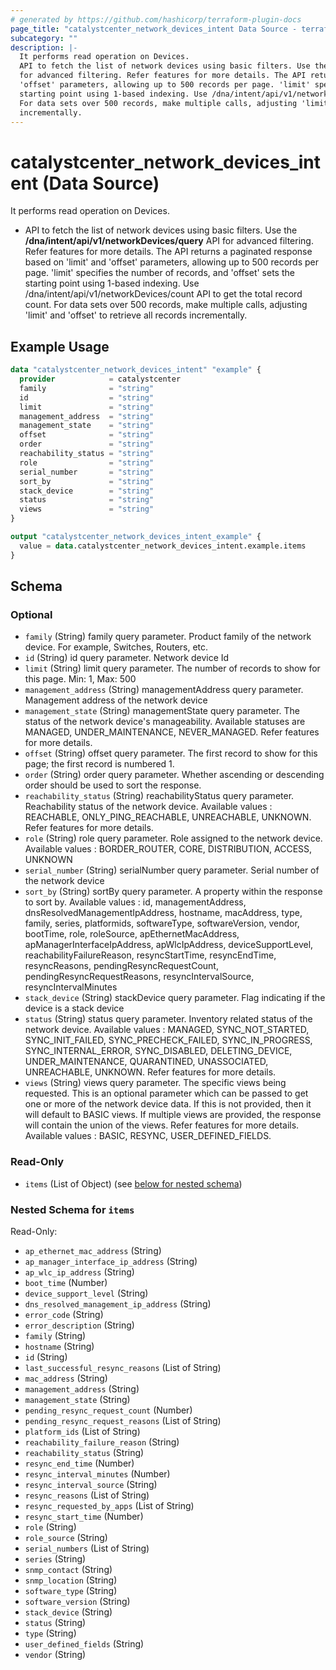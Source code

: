 ```yaml
---
# generated by https://github.com/hashicorp/terraform-plugin-docs
page_title: "catalystcenter_network_devices_intent Data Source - terraform-provider-catalystcenter"
subcategory: ""
description: |-
  It performs read operation on Devices.
  API to fetch the list of network devices using basic filters. Use the /dna/intent/api/v1/networkDevices/query API
  for advanced filtering. Refer features for more details. The API returns a paginated response based on 'limit' and
  'offset' parameters, allowing up to 500 records per page. 'limit' specifies the number of records, and 'offset' sets the
  starting point using 1-based indexing. Use /dna/intent/api/v1/networkDevices/count API to get the total record count.
  For data sets over 500 records, make multiple calls, adjusting 'limit' and 'offset' to retrieve all records
  incrementally.
---
```


# catalystcenter_network_devices_intent (Data Source)

It performs read operation on Devices.

- API to fetch the list of network devices using basic filters. Use the **/dna/intent/api/v1/networkDevices/query** API
for advanced filtering. Refer features for more details. The API returns a paginated response based on 'limit' and
'offset' parameters, allowing up to 500 records per page. 'limit' specifies the number of records, and 'offset' sets the
starting point using 1-based indexing. Use /dna/intent/api/v1/networkDevices/count API to get the total record count.
For data sets over 500 records, make multiple calls, adjusting 'limit' and 'offset' to retrieve all records
incrementally.

## Example Usage

```terraform
data "catalystcenter_network_devices_intent" "example" {
  provider            = catalystcenter
  family              = "string"
  id                  = "string"
  limit               = "string"
  management_address  = "string"
  management_state    = "string"
  offset              = "string"
  order               = "string"
  reachability_status = "string"
  role                = "string"
  serial_number       = "string"
  sort_by             = "string"
  stack_device        = "string"
  status              = "string"
  views               = "string"
}

output "catalystcenter_network_devices_intent_example" {
  value = data.catalystcenter_network_devices_intent.example.items
}
```

<!-- schema generated by tfplugindocs -->
## Schema

### Optional

- `family` (String) family query parameter. Product family of the network device. For example, Switches, Routers, etc.
- `id` (String) id query parameter. Network device Id
- `limit` (String) limit query parameter. The number of records to show for this page. Min: 1, Max: 500
- `management_address` (String) managementAddress query parameter. Management address of the network device
- `management_state` (String) managementState query parameter. The status of the network device's manageability. Available statuses are MANAGED, UNDER_MAINTENANCE, NEVER_MANAGED. Refer features for more details.
- `offset` (String) offset query parameter. The first record to show for this page; the first record is numbered 1.
- `order` (String) order query parameter. Whether ascending or descending order should be used to sort the response.
- `reachability_status` (String) reachabilityStatus query parameter. Reachability status of the network device. Available values : REACHABLE, ONLY_PING_REACHABLE, UNREACHABLE, UNKNOWN. Refer features for more details.
- `role` (String) role query parameter. Role assigned to the network device. Available values : BORDER_ROUTER, CORE, DISTRIBUTION, ACCESS, UNKNOWN
- `serial_number` (String) serialNumber query parameter. Serial number of the network device
- `sort_by` (String) sortBy query parameter. A property within the response to sort by. Available values : id, managementAddress, dnsResolvedManagementIpAddress, hostname, macAddress, type, family, series, platformids, softwareType, softwareVersion, vendor, bootTime, role, roleSource, apEthernetMacAddress, apManagerInterfaceIpAddress, apWlcIpAddress, deviceSupportLevel, reachabilityFailureReason, resyncStartTime, resyncEndTime, resyncReasons, pendingResyncRequestCount, pendingResyncRequestReasons, resyncIntervalSource, resyncIntervalMinutes
- `stack_device` (String) stackDevice query parameter. Flag indicating if the device is a stack device
- `status` (String) status query parameter. Inventory related status of the network device. Available values : MANAGED, SYNC_NOT_STARTED, SYNC_INIT_FAILED, SYNC_PRECHECK_FAILED, SYNC_IN_PROGRESS, SYNC_INTERNAL_ERROR, SYNC_DISABLED, DELETING_DEVICE, UNDER_MAINTENANCE, QUARANTINED, UNASSOCIATED, UNREACHABLE, UNKNOWN. Refer features for more details.
- `views` (String) views query parameter. The specific views being requested. This is an optional parameter which can be passed to get one or more of the network device data. If this is not provided, then it will default to BASIC views. If multiple views are provided, the response will contain the union of the views. Refer features for more details. Available values : BASIC, RESYNC, USER_DEFINED_FIELDS.

### Read-Only

- `items` (List of Object) (see [below for nested schema](#nestedatt--items))

<a id="nestedatt--items"></a>
### Nested Schema for `items`

Read-Only:

- `ap_ethernet_mac_address` (String)
- `ap_manager_interface_ip_address` (String)
- `ap_wlc_ip_address` (String)
- `boot_time` (Number)
- `device_support_level` (String)
- `dns_resolved_management_ip_address` (String)
- `error_code` (String)
- `error_description` (String)
- `family` (String)
- `hostname` (String)
- `id` (String)
- `last_successful_resync_reasons` (List of String)
- `mac_address` (String)
- `management_address` (String)
- `management_state` (String)
- `pending_resync_request_count` (Number)
- `pending_resync_request_reasons` (List of String)
- `platform_ids` (List of String)
- `reachability_failure_reason` (String)
- `reachability_status` (String)
- `resync_end_time` (Number)
- `resync_interval_minutes` (Number)
- `resync_interval_source` (String)
- `resync_reasons` (List of String)
- `resync_requested_by_apps` (List of String)
- `resync_start_time` (Number)
- `role` (String)
- `role_source` (String)
- `serial_numbers` (List of String)
- `series` (String)
- `snmp_contact` (String)
- `snmp_location` (String)
- `software_type` (String)
- `software_version` (String)
- `stack_device` (String)
- `status` (String)
- `type` (String)
- `user_defined_fields` (String)
- `vendor` (String)
